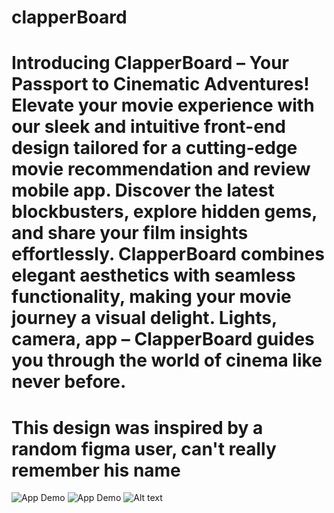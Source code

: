 # clapperBoard

# Introducing ClapperBoard – Your Passport to Cinematic Adventures! Elevate your movie experience with our sleek and intuitive front-end design tailored for a cutting-edge movie recommendation and review mobile app. Discover the latest blockbusters, explore hidden gems, and share your film insights effortlessly. ClapperBoard combines elegant aesthetics with seamless functionality, making your movie journey a visual delight. Lights, camera, app – ClapperBoard guides you through the world of cinema like never before.

# This design was inspired by a random figma user, can't really remember his name

![App Demo](img1.jpg)
![App Demo](img12.jpg)
![Alt text](screenRec.gif) 